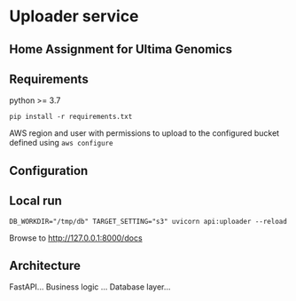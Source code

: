 # Uploader service 

## Home Assignment for Ultima Genomics

## Requirements

python >= 3.7

`pip install -r requirements.txt`

AWS region and user with permissions to upload to the configured bucket defined using `aws configure`

## Configuration

## Local run 

`DB_WORKDIR="/tmp/db" TARGET_SETTING="s3" uvicorn api:uploader --reload`

Browse to http://127.0.0.1:8000/docs

## Architecture

FastAPI...
Business logic ...
Database layer...

